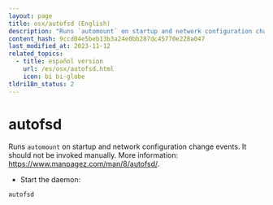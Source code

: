 ```yaml
---
layout: page
title: osx/autofsd (English)
description: "Runs `automount` on startup and network configuration change events."
content_hash: 9ccd04e5beb13b3a24e0bb287dc45770e228a047
last_modified_at: 2023-11-12
related_topics:
  - title: español version
    url: /es/osx/autofsd.html
    icon: bi bi-globe
tldri18n_status: 2
---
```

# autofsd

Runs `automount` on startup and network configuration change events.
It should not be invoked manually.
More information: <https://www.manpagez.com/man/8/autofsd/>.

- Start the daemon:

`autofsd`
